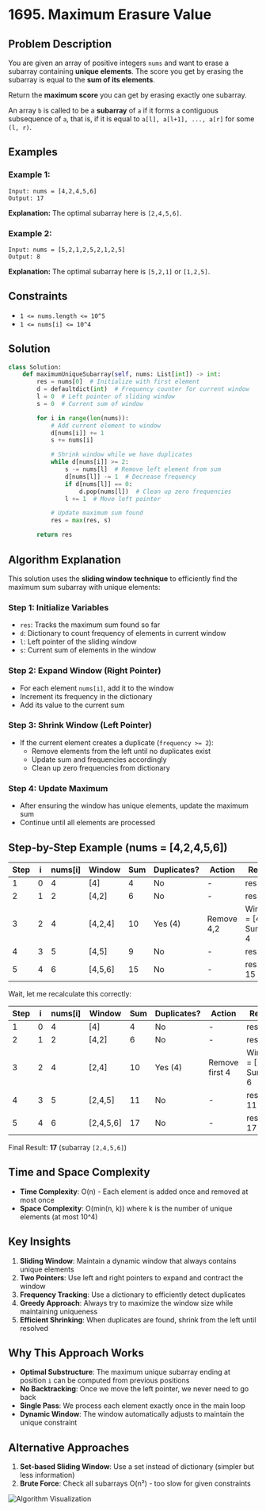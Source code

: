 # 1695. Maximum Erasure Value

## Problem Description

You are given an array of positive integers `nums` and want to erase a subarray containing **unique elements**. The score you get by erasing the subarray is equal to the **sum of its elements**.

Return the **maximum score** you can get by erasing exactly one subarray.

An array `b` is called to be a **subarray** of `a` if it forms a contiguous subsequence of `a`, that is, if it is equal to `a[l], a[l+1], ..., a[r]` for some `(l, r)`.

## Examples

### Example 1:

```
Input: nums = [4,2,4,5,6]
Output: 17
```

**Explanation:**
The optimal subarray here is `[2,4,5,6]`.

### Example 2:

```
Input: nums = [5,2,1,2,5,2,1,2,5]
Output: 8
```

**Explanation:**
The optimal subarray here is `[5,2,1]` or `[1,2,5]`.

## Constraints

- `1 <= nums.length <= 10^5`
- `1 <= nums[i] <= 10^4`

## Solution

```python
class Solution:
    def maximumUniqueSubarray(self, nums: List[int]) -> int:
        res = nums[0]  # Initialize with first element
        d = defaultdict(int)  # Frequency counter for current window
        l = 0  # Left pointer of sliding window
        s = 0  # Current sum of window

        for i in range(len(nums)):
            # Add current element to window
            d[nums[i]] += 1
            s += nums[i]

            # Shrink window while we have duplicates
            while d[nums[i]] >= 2:
                s -= nums[l]  # Remove left element from sum
                d[nums[l]] -= 1  # Decrease frequency
                if d[nums[l]] == 0:
                    d.pop(nums[l])  # Clean up zero frequencies
                l += 1  # Move left pointer

            # Update maximum sum found
            res = max(res, s)

        return res
```

## Algorithm Explanation

This solution uses the **sliding window technique** to efficiently find the maximum sum subarray with unique elements:

### Step 1: Initialize Variables

- `res`: Tracks the maximum sum found so far
- `d`: Dictionary to count frequency of elements in current window
- `l`: Left pointer of the sliding window
- `s`: Current sum of elements in the window

### Step 2: Expand Window (Right Pointer)

- For each element `nums[i]`, add it to the window
- Increment its frequency in the dictionary
- Add its value to the current sum

### Step 3: Shrink Window (Left Pointer)

- If the current element creates a duplicate (`frequency >= 2`):
  - Remove elements from the left until no duplicates exist
  - Update sum and frequencies accordingly
  - Clean up zero frequencies from dictionary

### Step 4: Update Maximum

- After ensuring the window has unique elements, update the maximum sum
- Continue until all elements are processed

## Step-by-Step Example (nums = [4,2,4,5,6])

| Step | i   | nums[i] | Window  | Sum | Duplicates? | Action     | Result                |
| ---- | --- | ------- | ------- | --- | ----------- | ---------- | --------------------- |
| 1    | 0   | 4       | [4]     | 4   | No          | -          | res = 4               |
| 2    | 1   | 2       | [4,2]   | 6   | No          | -          | res = 6               |
| 3    | 2   | 4       | [4,2,4] | 10  | Yes (4)     | Remove 4,2 | Window = [4], Sum = 4 |
| 4    | 3   | 5       | [4,5]   | 9   | No          | -          | res = 9               |
| 5    | 4   | 6       | [4,5,6] | 15  | No          | -          | res = 15              |

Wait, let me recalculate this correctly:

| Step | i   | nums[i] | Window    | Sum | Duplicates? | Action         | Result                  |
| ---- | --- | ------- | --------- | --- | ----------- | -------------- | ----------------------- |
| 1    | 0   | 4       | [4]       | 4   | No          | -              | res = 4                 |
| 2    | 1   | 2       | [4,2]     | 6   | No          | -              | res = 6                 |
| 3    | 2   | 4       | [2,4]     | 10  | Yes (4)     | Remove first 4 | Window = [2,4], Sum = 6 |
| 4    | 3   | 5       | [2,4,5]   | 11  | No          | -              | res = 11                |
| 5    | 4   | 6       | [2,4,5,6] | 17  | No          | -              | res = 17                |

Final Result: **17** (subarray `[2,4,5,6]`)

## Time and Space Complexity

- **Time Complexity**: O(n) - Each element is added once and removed at most once
- **Space Complexity**: O(min(n, k)) where k is the number of unique elements (at most 10^4)

## Key Insights

1. **Sliding Window**: Maintain a dynamic window that always contains unique elements
2. **Two Pointers**: Use left and right pointers to expand and contract the window
3. **Frequency Tracking**: Use a dictionary to efficiently detect duplicates
4. **Greedy Approach**: Always try to maximize the window size while maintaining uniqueness
5. **Efficient Shrinking**: When duplicates are found, shrink from the left until resolved

## Why This Approach Works

- **Optimal Substructure**: The maximum unique subarray ending at position `i` can be computed from previous positions
- **No Backtracking**: Once we move the left pointer, we never need to go back
- **Single Pass**: We process each element exactly once in the main loop
- **Dynamic Window**: The window automatically adjusts to maintain the unique constraint

## Alternative Approaches

1. **Set-based Sliding Window**: Use a set instead of dictionary (simpler but less information)
2. **Brute Force**: Check all subarrays O(n²) - too slow for given constraints

![Algorithm Visualization](https://res.cloudinary.com/dfo6ngde0/image/upload/v1753206206/Screenshot_2025-07-22_231143_nzi8pq.png)
